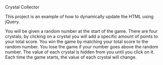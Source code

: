 Crystal Collector

This project is an example of how to dynamically update the HTML using jQuery.

You will be given a random number at the start of the game.
There are four crystals, by clicking on a crystal you will add a specific amount of points to your total score.
You win the game by matching your total score to the random number.  You lose the game if your number goes above the random number.
The value of each crystal is hidden from you until you click on it.
Each time the game starts, the value of each crystal will change.
